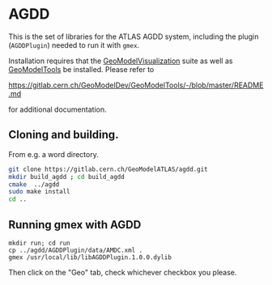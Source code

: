 # AGDD

This is the set of libraries for the ATLAS AGDD system, including the 
plugin (`AGDDPlugin`) needed to run it with `gmex`.

Installation requires that the [GeoModelVisualization](https://gitlab.cern.ch/GeoModelDev/GeoModelVisualization) suite as well as [GeoModelTools](https://gitlab.cern.ch/GeoModelDev/GeoModelTools) be installed. Please refer to 

https://gitlab.cern.ch/GeoModelDev/GeoModelTools/-/blob/master/README.md

for additional documentation.

## Cloning and building. 

From e.g. a word directory.

```bash
git clone https://gitlab.cern.ch/GeoModelATLAS/agdd.git
mkdir build_agdd ; cd build_agdd
cmake  ../agdd
sudo make install
cd ..
```

## Running gmex with AGDD

```
mkdir run; cd run
cp ../agdd/AGDDPlugin/data/AMDC.xml .
gmex /usr/local/lib/libAGDDPlugin.1.0.0.dylib
```

Then click on the "Geo" tab, check whichever checkbox you please.

